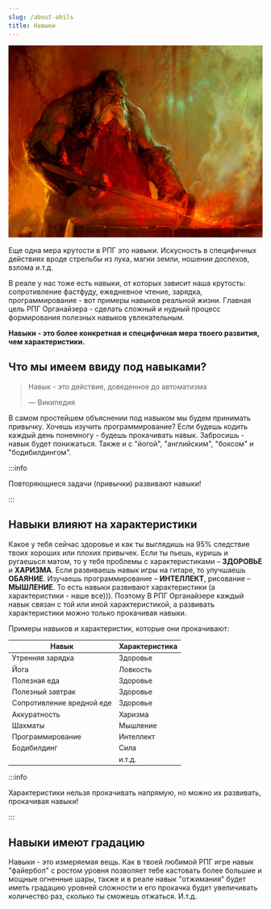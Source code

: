 ```yaml
---
slug: /about-abils
title: Навыки
---
```


![](../../static/img/навыки.jpg)

Еще одна мера крутости в РПГ это навыки. Искусность в специфичных действиях вроде стрельбы из лука, магии земли, ношении доспехов, взлома и.т.д. 

В реале у нас тоже есть навыки, от которых зависит наша крутость: сопротивление фастфуду, ежедневное чтение, зарядка, программирование - вот примеры навыков реальной жизни. Главная цель РПГ Органайзера - сделать сложный и нудный процесс формирования полезных навыков увлекательным.

**Навыки - это более конкретная и специфичная мера твоего развития, чем характеристики.**

## Что мы имеем ввиду под навыками?

> Навык - это действие, доведенное до автоматизма
>
> —  Википедия

В самом простейшем объяснении под навыком мы будем принимать привычку. Хочешь изучить программирование? Если будешь кодить каждый день понемногу - будешь прокачивать навык. Забросишь - навык будет понижаться. Также и с "йогой", "английским", "боксом" и "бодибилдингом".

:::info &nbsp;

Повторяющиеся задачи (привычки) развивают навыки!

:::

## Навыки влияют на характеристики

Какое у тебя сейчас здоровье и как ты выглядишь на 95% следствие твоих хороших или плохих привычек. Если ты пьешь, куришь и ругаешься матом, то у тебя проблемы с характеристиками – **ЗДОРОВЬЕ** и **ХАРИЗМА**. Если развиваешь навык игры на гитаре, то улучшаешь **ОБАЯНИЕ**. Изучаешь программирование – **ИНТЕЛЛЕКТ**, рисование – **МЫШЛЕНИЕ**. То есть навыки развивают характеристики (а характеристики - наше все))). Поэтому В РПГ Органайзере каждый навык связан с той или иной характеристикой, а развивать характеристики можно только прокачивая навыки.

Примеры навыков и характеристик, которые они прокачивают:

| Навык                     | Характеристика |
| ------------------------- | -------------- |
| Утренняя зарядка          | Здоровье       |
| Йога                      | Ловкость       |
| Полезная еда              | Здоровье       |
| Полезный завтрак          | Здоровье       |
| Сопротивление вредной еде | Здоровье       |
| Аккуратность              | Харизма        |
| Шахматы                   | Мышление       |
| Программирование          | Интеллект      |
| Бодибилдинг               | Сила           |
|                           | и.т.д.         |

:::info &nbsp;

Характеристики нельзя прокачивать напрямую, но можно их развивать, прокачивая навыки!

:::

## Навыки имеют градацию

Навыки - это измеряемая вещь. Как в твоей любимой РПГ игре навык "файербол" с ростом уровня позволяет тебе кастовать более большие и мощные огненные шары, также и в реале навык "отжимания" будет иметь градацию уровней сложности и его прокачка будет увеличивать количество раз, сколько ты сможешь отжаться. И.т.д.
